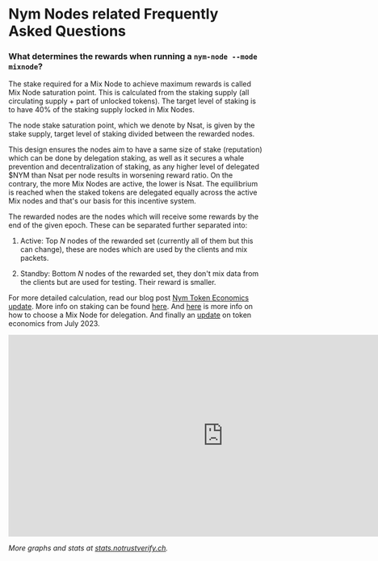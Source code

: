 # Nym Nodes related Frequently Asked Questions

### What determines the rewards when running a `nym-node --mode mixnode`?

The stake required for a Mix Node to achieve maximum rewards is called Mix Node saturation point. This is calculated from the staking supply (all circulating supply + part of unlocked tokens). The target level of staking is to have 40% of the staking supply locked in Mix Nodes.

The node stake saturation point, which we denote by Nsat, is given by the stake supply, target level of staking divided between the rewarded nodes.

This design ensures the nodes aim to have a same size of stake (reputation) which can be done by delegation staking, as well as it secures a whale prevention and decentralization of staking, as any higher level of delegated $NYM than Nsat per node results in worsening reward ratio. On the contrary, the more Mix Nodes are active, the lower is Nsat. The equilibrium is reached when the staked tokens are delegated equally across the active Mix nodes and that's our basis for this incentive system.

<!--
<iframe src="https://status.notrustverify.ch/d-solo/CW3L7dVVk/nym-mixnet?orgId=1&from=1703074760986&to=1705666760986&panelId=5" width="800" height="400" frameborder="0"></iframe>
-->

The rewarded nodes are the nodes which will receive some rewards by the end of the given epoch. These can be separated further separated into:

1. Active: Top *N* nodes of the rewarded set (currently all of them but this can change), these are nodes which are used by the clients and mix packets.

2. Standby: Bottom *N* nodes of the rewarded set, they don't mix data from the clients but are used for testing. Their reward is smaller.


For more detailed calculation, read our blog post [Nym Token Economics update](https://blog.nymtech.net/nym-token-economics-update-fedff0ed5267). More info on staking can be found [here](https://blog.nymtech.net/staking-in-nym-introducing-mainnet-mixmining-f9bb1cbc7c36). And [here](https://blog.nymtech.net/want-to-stake-in-nym-here-is-how-to-choose-a-mix-node-to-delegate-nym-to-c3b862add165) is more info on how to choose a Mix Node for delegation. And finally an [update](https://blog.nymtech.net/quarterly-token-economic-parameter-update-b2862948710f) on token economics from July 2023.

<!--
<iframe src="https://status.notrustverify.ch/d-solo/CW3L7dVVk/nym-mixnet?orgId=1&from=1703074829887&to=1705666829887&panelId=31" width="850" height="400" frameborder="0"></iframe>
-->

<iframe src="https://dashboard.notrustverify.ch/d-solo/l71MWkX7k/ntv-mixnode?orgId=1&from=1710949572440&to=1713537972440&panelId=18" width="850" height="400" frameborder="0"></iframe>

*More graphs and stats at [stats.notrustverify.ch](https://status.notrustverify.ch/d/CW3L7dVVk/nym-mixnet?orgId=1&from=1703074861988&to=1705666862004).*


